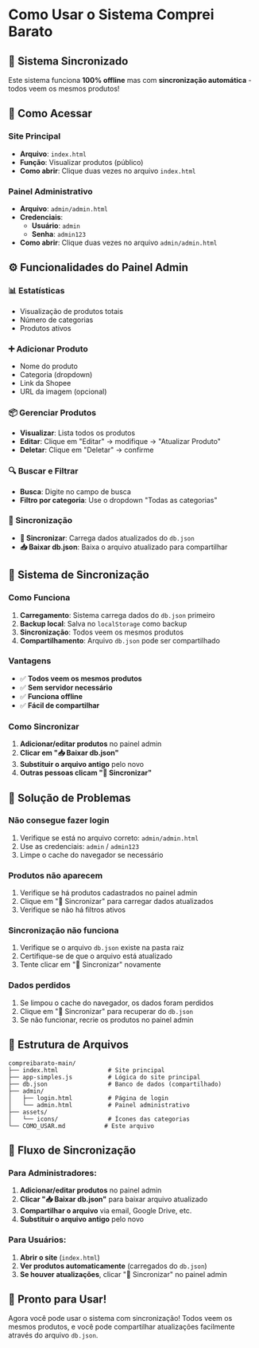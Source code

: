 # Como Usar o Sistema Comprei Barato

## 🚀 Sistema Sincronizado

Este sistema funciona **100% offline** mas com **sincronização automática** - todos veem os mesmos produtos!

## 📱 Como Acessar

### Site Principal
- **Arquivo**: `index.html`
- **Função**: Visualizar produtos (público)
- **Como abrir**: Clique duas vezes no arquivo `index.html`

### Painel Administrativo
- **Arquivo**: `admin/admin.html`
- **Credenciais**:
  - **Usuário**: `admin`
  - **Senha**: `admin123`
- **Como abrir**: Clique duas vezes no arquivo `admin/admin.html`

## ⚙️ Funcionalidades do Painel Admin

### 📊 Estatísticas
- Visualização de produtos totais
- Número de categorias
- Produtos ativos

### ➕ Adicionar Produto
- Nome do produto
- Categoria (dropdown)
- Link da Shopee
- URL da imagem (opcional)

### 📦 Gerenciar Produtos
- **Visualizar**: Lista todos os produtos
- **Editar**: Clique em "Editar" → modifique → "Atualizar Produto"
- **Deletar**: Clique em "Deletar" → confirme

### 🔍 Buscar e Filtrar
- **Busca**: Digite no campo de busca
- **Filtro por categoria**: Use o dropdown "Todas as categorias"

### 🔄 Sincronização
- **🔄 Sincronizar**: Carrega dados atualizados do `db.json`
- **📥 Baixar db.json**: Baixa o arquivo atualizado para compartilhar

## 💾 Sistema de Sincronização

### Como Funciona
1. **Carregamento**: Sistema carrega dados do `db.json` primeiro
2. **Backup local**: Salva no `localStorage` como backup
3. **Sincronização**: Todos veem os mesmos produtos
4. **Compartilhamento**: Arquivo `db.json` pode ser compartilhado

### Vantagens
- ✅ **Todos veem os mesmos produtos**
- ✅ **Sem servidor necessário**
- ✅ **Funciona offline**
- ✅ **Fácil de compartilhar**

### Como Sincronizar
1. **Adicionar/editar produtos** no painel admin
2. **Clicar em "📥 Baixar db.json"**
3. **Substituir o arquivo antigo** pelo novo
4. **Outras pessoas clicam "🔄 Sincronizar"**

## 🔧 Solução de Problemas

### Não consegue fazer login
1. Verifique se está no arquivo correto: `admin/admin.html`
2. Use as credenciais: `admin` / `admin123`
3. Limpe o cache do navegador se necessário

### Produtos não aparecem
1. Verifique se há produtos cadastrados no painel admin
2. Clique em "🔄 Sincronizar" para carregar dados atualizados
3. Verifique se não há filtros ativos

### Sincronização não funciona
1. Verifique se o arquivo `db.json` existe na pasta raiz
2. Certifique-se de que o arquivo está atualizado
3. Tente clicar em "🔄 Sincronizar" novamente

### Dados perdidos
1. Se limpou o cache do navegador, os dados foram perdidos
2. Clique em "🔄 Sincronizar" para recuperar do `db.json`
3. Se não funcionar, recrie os produtos no painel admin

## 📁 Estrutura de Arquivos

```
compreibarato-main/
├── index.html              # Site principal
├── app-simples.js          # Lógica do site principal
├── db.json                 # Banco de dados (compartilhado)
├── admin/
│   ├── login.html          # Página de login
│   └── admin.html          # Painel administrativo
├── assets/
│   └── icons/              # Ícones das categorias
└── COMO_USAR.md           # Este arquivo
```

## 🔄 Fluxo de Sincronização

### Para Administradores:
1. **Adicionar/editar produtos** no painel admin
2. **Clicar "📥 Baixar db.json"** para baixar arquivo atualizado
3. **Compartilhar o arquivo** via email, Google Drive, etc.
4. **Substituir o arquivo antigo** pelo novo

### Para Usuários:
1. **Abrir o site** (`index.html`)
2. **Ver produtos automaticamente** (carregados do `db.json`)
3. **Se houver atualizações**, clicar "🔄 Sincronizar" no painel admin

## 🎯 Pronto para Usar!

Agora você pode usar o sistema com sincronização! Todos veem os mesmos produtos, e você pode compartilhar atualizações facilmente através do arquivo `db.json`.
